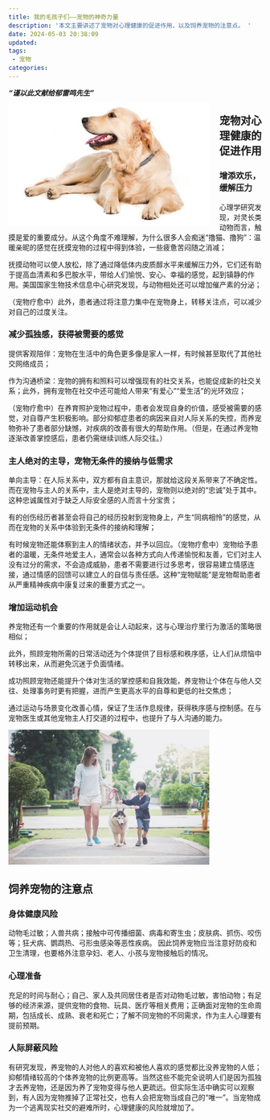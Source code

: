 ```yaml
---
title: 我的毛孩子们——宠物的神奇力量
description: '本文主要讲述了宠物对心理健康的促进作用，以及饲养宠物的注意点。 '
date: 2024-05-03 20:38:09
updated:
tags:
 - 宠物
categories:
---
```

***“谨以此文献给郁雷鸣先生”***
<img src="/images/我的毛孩子们宠物的神奇力量/pet1.jpg" width="400" style="float: left; margin-right: 20px;margin-top:10px;" />
## 宠物对心理健康的促进作用

### 增添欢乐，缓解压力

心理学研究发现，对灵长类动物而言，触摸是爱的重要成分。从这个角度不难理解，为什么很多人会痴迷“撸猫、撸狗”：温暖亲昵的感觉在抚摸宠物的过程中得到体验，一些疲惫苦闷随之消减；

抚摸动物可以使人放松，除了通过降低体内皮质醇水平来缓解压力外，它们还有助于提高血清素和多巴胺水平，带给人们愉悦、安心、幸福的感觉，起到镇静的作用。美国国家生物技术信息中心研究发现，与动物相处还可以增加催产素的分泌；

（宠物疗愈中）此外，患者通过将注意力集中在宠物身上，转移关注点，可以减少对自己的过度关注。

### 减少孤独感，获得被需要的感觉

提供客观陪伴：宠物在生活中的角色更多像是家人一样，有时候甚至取代了其他社交网络成员；

作为沟通桥梁：宠物的拥有和照料可以增强现有的社交关系，也能促成新的社交关系；此外，拥有宠物在社交中还可能给人带来“有爱心”“爱生活”的光环效应；

（宠物疗愈中）在养育照护宠物过程中，患者会发现自身的价值，感受被需要的感觉，对自尊产生积极影响。部分抑郁症患者的病因来自对人际关系的失控，而养宠物弥补了患者部分缺憾，对疾病的改善有很大的帮助作用。（但是，在通过养宠物逐渐改善掌控感后，患者仍需继续训练人际交往。）

### 主人绝对的主导，宠物无条件的接纳与低需求

单向主导：在人际关系中，双方都有自主意识，那就给这段关系带来了不确定性。而在宠物与主人的关系中，主人是绝对主导的，宠物则以绝对的“忠诚”处于其中。这种忠诚属性对于缺乏人际安全感的人而言十分宝贵；

有的创伤经历者甚至会将自己的经历投射到宠物身上，产生“同病相怜”的感觉，从而在宠物的关系中体验到无条件的接纳和理解；

有时候宠物还能体察到主人的情绪状态，并予以回应。（宠物疗愈中）宠物给予患者的温暖，无条件地爱主人，通常会以各种方式向人传递愉悦和友善，它们对主人没有过分的需求，不会造成威胁，患者不需要进行过多思考，很容易建立情感连接，通过情感的回馈可以建立人的自信与责任感。这种“宠物赋能”是宠物帮助患者从严重精神疾病中康复过来的重要方式之一。

### 增加运动机会

养宠物还有一个重要的作用就是会让人动起来，这与心理治疗里行为激活的策略很相似；

此外，照顾宠物所需的日常活动还为个体提供了目标感和秩序感，让人们从烦恼中转移出来，从而避免沉迷于负面情绪。

成功照顾宠物还能提升个体对生活的掌控感和自我效能，养宠物让个体在与他人交往、处理事务时更有把握，进而产生更高水平的自尊和更低的社交焦虑；

通过运动与场景变化改善心情，保证了生活作息规律，获得秩序感与控制感。在与宠物医生或其他宠物主人打交道的过程中，也提升了与人沟通的能力。

<img src="/images/我的毛孩子们宠物的神奇力量/pet2.jpg" width="400" />

## 饲养宠物的注意点

### 身体健康风险

动物毛过敏；人兽共病；接触中可传播细菌、病毒和寄生虫；皮肤病、抓伤、咬伤等；狂犬病、鹦鹉热、弓形虫感染等恶性疾病。
因此饲养宠物应当注意好防疫和卫生清理，也要格外注意孕妇、老人、小孩与宠物接触后的情况。

### 心理准备

充足的时间与耐心；自己、家人及共同居住者是否对动物毛过敏，害怕动物；有足够的经济来源，提供宠物的食物、玩具、医疗等相关费用；正确面对宠物的生命周期，包括成长、成熟、衰老和死亡；了解不同宠物的不同需求，作为主人心理要有提前预期。

### 人际屏蔽风险

有研究发现，养宠物的人对他人的喜欢和被他人喜欢的感觉都比没养宠物的人低；抑郁情绪较高的个体养宠物的比例更高等。当然这些不能完全说明人们是因为孤独才去养宠物，还是因为养了宠物变得与他人更疏远。但实际生活中确实可以观察到，有人因为宠物推掉了正常社交，也有人会把宠物当成自己的“唯一”。当宠物成为一个逃离现实社交的避难所时，心理健康的风险就增加了。
